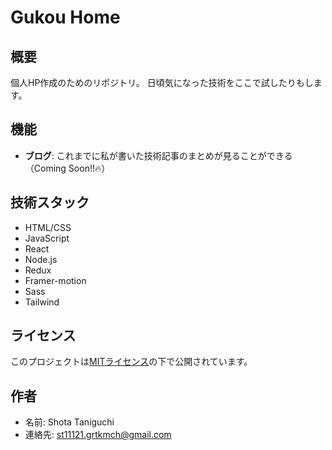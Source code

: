 # Gukou Home

## 概要

個人HP作成のためのリポジトリ。
日頃気になった技術をここで試したりもします。

## 機能

- **ブログ**: これまでに私が書いた技術記事のまとめが見ることができる（Coming Soon!!🔥）

## 技術スタック

- HTML/CSS
- JavaScript
- React
- Node.js
- Redux
- Framer-motion
- Sass
- Tailwind

## ライセンス

このプロジェクトは[MITライセンス](LICENSE)の下で公開されています。

## 作者

- 名前: Shota Taniguchi
- 連絡先: st11121.grtkmch@gmail.com
